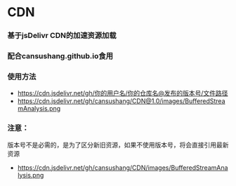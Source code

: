 # CDN
### 基于jsDelivr CDN的加速资源加载
### 配合cansushang.github.io食用
### 使用方法
- https://cdn.jsdelivr.net/gh/你的用户名/你的仓库名@发布的版本号/文件路径
- https://cdn.jsdelivr.net/gh/cansushang/CDN@1.0/images/BufferedStreamAnalysis.png
### 注意：
版本号不是必需的，是为了区分新旧资源，如果不使用版本号，将会直接引用最新资源
- https://cdn.jsdelivr.net/gh/cansushang/CDN/images/BufferedStreamAnalysis.png
